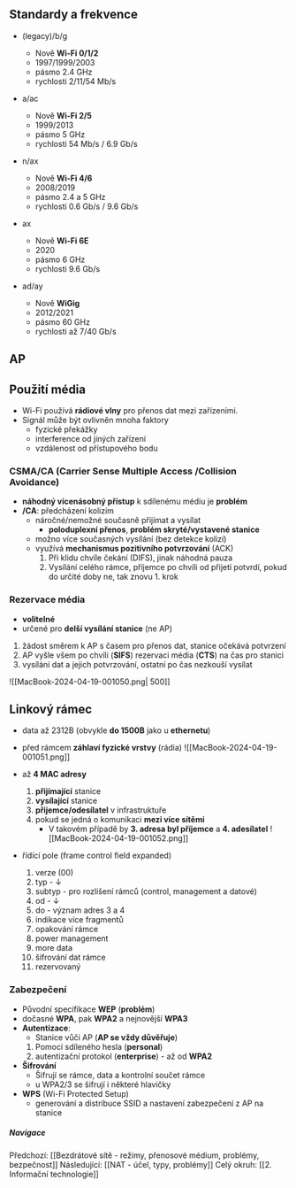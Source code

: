 
## Standardy a frekvence
- (legacy)/b/g
	- Nově **Wi-Fi 0/1/2**
	- 1997/1999/2003
	- pásmo 2.4 GHz
	- rychlosti 2/11/54 Mb/s
- a/ac
	- Nově **Wi-Fi 2/5**
	- 1999/2013
	- pásmo 5 GHz
	- rychlosti 54 Mb/s / 6.9 Gb/s
- n/ax
	- Nově **Wi-Fi 4/6**
	- 2008/2019
	- pásmo 2.4 a 5 GHz
	- rychlosti 0.6 Gb/s / 9.6 Gb/s
- ax
	- Nově **Wi-Fi 6E**
	- 2020
	- pásmo 6 GHz
	- rychlosti 9.6 Gb/s

- ad/ay
	- Nově **WiGig**
	- 2012/2021
	- pásmo 60 GHz
	- rychlosti až 7/40 Gb/s

## AP

## Použití média
- Wi-Fi používá **rádiové vlny** pro přenos dat mezi zařízeními. 
- Signál může být ovlivněn mnoha faktory
	- fyzické překážky
	- interference od jiných zařízení
	- vzdálenost od přístupového bodu

### CSMA/CA (Carrier Sense Multiple Access /Collision Avoidance)
- **náhodný vícenásobný přístup** k sdílenému médiu je **problém**
- **/CA**: předcházení kolizím
	- náročné/nemožné současně přijímat a vysílat
		- **poloduplexní přenos**, **problém skryté/vystavené stanice**
	- možno více současných vysílání (bez detekce kolizí)
	- využívá **mechanismus pozitivního potvrzování** (ACK)
		1. Při klidu chvíle čekání (DIFS), jinak náhodná pauza
		2. Vysílání celého rámce, příjemce po chvíli od přijetí potvrdí, pokud do určité doby ne, tak znovu 1. krok

### Rezervace média
- **volitelné** 
- určené pro **delší vysílání stanice** (ne AP)
1. žádost směrem k AP s časem pro přenos dat, stanice očekává potvrzení
2. AP vyšle všem po chvíli (**SIFS**) rezervaci média (**CTS**) na čas pro stanici
3. vysílání dat a jejich potvrzování, ostatní po čas nezkouší vysílat

![[MacBook-2024-04-19-001050.png| 500]]

## Linkový rámec
- data až 2312B (obvykle **do 1500B** jako u **ethernetu**)
- před rámcem **záhlaví fyzické vrstvy** (rádia)
![[MacBook-2024-04-19-001051.png]]
- až **4 MAC adresy**
	1. **přijímající** stanice
	2. **vysílající** stanice
	3. **přijemce/odesílatel** v infrastruktuře
	4. pokud se jedná o komunikaci **mezi více sítěmi**
		- V takovém případě by **3. adresa byl příjemce** a **4. adesílatel**
![[MacBook-2024-04-19-001052.png]]

- řídící pole (frame control field expanded)
	1. verze (00)
	2. typ       - $\downarrow$ 
	3. subtyp - pro rozlišení rámců (control, management a datové)
	4. od - $\downarrow$
	5. do - význam adres 3 a 4
	6. indikace více fragmentů
	7. opakování rámce
	8. power management
	9. more data
	10. šifrování dat rámce
	11. rezervovaný

### Zabezpečení
- Původní specifikace **WEP** (**problém**)
- dočasné **WPA**, pak **WPA2** a nejnovější **WPA3**
- **Autentizace**:
	- Stanice vůči AP (**AP se vždy důvěřuje**)
	1. Pomocí sdíleného hesla (**personal**)
	2. autentizační protokol (**enterprise**) - až od **WPA2**
- **Šifrování**
	- Šifrují se rámce, data a kontrolní součet rámce
	- u WPA2/3 se šifrují i některé hlavičky
- **WPS** (Wi-Fi Protected Setup)
	- generování a distribuce SSID a nastavení zabezpečení z AP na stanice

##### Navigace
Předchozí:  [[Bezdrátové sítě - režimy, přenosové médium, problémy, bezpečnost]]
Následující: [[NAT - účel, typy, problémy]]
Celý okruh: [[2. Informační technologie]]